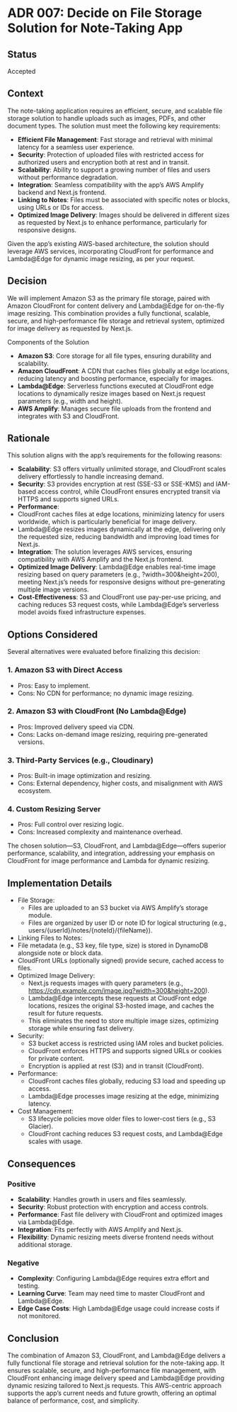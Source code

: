 # ADR 007: Decide on File Storage Solution for Note-Taking App

## Status

Accepted

## Context

The note-taking application requires an efficient, secure, and scalable file storage solution to handle uploads such as images, PDFs, and other document types. The solution must meet the following key requirements:

- **Efficient File Management**: Fast storage and retrieval with minimal latency for a seamless user experience.
- **Security**: Protection of uploaded files with restricted access for authorized users and encryption both at rest and in transit.
- **Scalability**: Ability to support a growing number of files and users without performance degradation.
- **Integration**: Seamless compatibility with the app’s AWS Amplify backend and Next.js frontend.
- **Linking to Notes**: Files must be associated with specific notes or blocks, using URLs or IDs for access.
- **Optimized Image Delivery**: Images should be delivered in different sizes as requested by Next.js to enhance performance, particularly for responsive designs.

Given the app’s existing AWS-based architecture, the solution should leverage AWS services, incorporating CloudFront for performance and Lambda@Edge for dynamic image resizing, as per your request.

## Decision

We will implement Amazon S3 as the primary file storage, paired with Amazon CloudFront for content delivery and Lambda@Edge for on-the-fly image resizing. This combination provides a fully functional, scalable, secure, and high-performance file storage and retrieval system, optimized for image delivery as requested by Next.js.

Components of the Solution

- **Amazon S3**: Core storage for all file types, ensuring durability and scalability.
- **Amazon CloudFront**: A CDN that caches files globally at edge locations, reducing latency and boosting performance, especially for images.
-	**Lambda@Edge**: Serverless functions executed at CloudFront edge locations to dynamically resize images based on Next.js request parameters (e.g., width and height).
-	**AWS Amplify**: Manages secure file uploads from the frontend and integrates with S3 and CloudFront.

## Rationale

This solution aligns with the app’s requirements for the following reasons:

-	**Scalability**: S3 offers virtually unlimited storage, and CloudFront scales delivery effortlessly to handle increasing demand.
-	**Security**: S3 provides encryption at rest (SSE-S3 or SSE-KMS) and IAM-based access control, while CloudFront ensures encrypted transit via HTTPS and supports signed URLs.
-	**Performance**:
   - CloudFront caches files at edge locations, minimizing latency for users worldwide, which is particularly beneficial for image delivery.
   - Lambda@Edge resizes images dynamically at the edge, delivering only the requested size, reducing bandwidth and improving load times for Next.js.
-	**Integration**: The solution leverages AWS services, ensuring compatibility with AWS Amplify and the Next.js frontend.
-	**Optimized Image Delivery**: Lambda@Edge enables real-time image resizing based on query parameters (e.g., ?width=300&height=200), meeting Next.js’s needs for responsive designs without pre-generating multiple image versions.
-	**Cost-Effectiveness**: S3 and CloudFront use pay-per-use pricing, and caching reduces S3 request costs, while Lambda@Edge’s serverless model avoids fixed infrastructure expenses.

## Options Considered

Several alternatives were evaluated before finalizing this decision:

### 1. Amazon S3 with Direct Access

- Pros: Easy to implement.
- Cons: No CDN for performance; no dynamic image resizing.

### 2. Amazon S3 with CloudFront (No Lambda@Edge)

- Pros: Improved delivery speed via CDN.
- Cons: Lacks on-demand image resizing, requiring pre-generated versions.

### 3. Third-Party Services (e.g., Cloudinary)

- Pros: Built-in image optimization and resizing.
- Cons: External dependency, higher costs, and misalignment with AWS ecosystem.

### 4. Custom Resizing Server

- Pros: Full control over resizing logic.
- Cons: Increased complexity and maintenance overhead.

The chosen solution—S3, CloudFront, and Lambda@Edge—offers superior performance, scalability, and integration, addressing your emphasis on CloudFront for image performance and Lambda for dynamic resizing.

## Implementation Details

- File Storage:
   - Files are uploaded to an S3 bucket via AWS Amplify’s storage module.
   - Files are organized by user ID or note ID for logical structuring (e.g., users/{userId}/notes/{noteId}/{fileName}).
-	Linking Files to Notes:
   - File metadata (e.g., S3 key, file type, size) is stored in DynamoDB alongside note or block data.
   - CloudFront URLs (optionally signed) provide secure, cached access to files.
- Optimized Image Delivery:
   - Next.js requests images with query parameters (e.g., https://cdn.example.com/image.jpg?width=300&height=200).
   - Lambda@Edge intercepts these requests at CloudFront edge locations, resizes the original S3-hosted image, and caches the result for future requests.
   - This eliminates the need to store multiple image sizes, optimizing storage while ensuring fast delivery.
- Security:
   - S3 bucket access is restricted using IAM roles and bucket policies.
   - CloudFront enforces HTTPS and supports signed URLs or cookies for private content.
   - Encryption is applied at rest (S3) and in transit (CloudFront).
- Performance:
   - CloudFront caches files globally, reducing S3 load and speeding up access.
   - Lambda@Edge processes image resizing at the edge, minimizing latency.
- Cost Management:
   - S3 lifecycle policies move older files to lower-cost tiers (e.g., S3 Glacier).
   - CloudFront caching reduces S3 request costs, and Lambda@Edge scales with usage.

## Consequences

### Positive

- **Scalability**: Handles growth in users and files seamlessly.
- **Security**: Robust protection with encryption and access controls.
- **Performance**: Fast file delivery with CloudFront and optimized images via Lambda@Edge.
- **Integration**: Fits perfectly with AWS Amplify and Next.js.
- **Flexibility**: Dynamic resizing meets diverse frontend needs without additional storage.

### Negative

- **Complexity**: Configuring Lambda@Edge requires extra effort and testing.
- **Learning Curve**: Team may need time to master CloudFront and Lambda@Edge.
- **Edge Case Costs**: High Lambda@Edge usage could increase costs if not monitored.

## Conclusion

The combination of Amazon S3, CloudFront, and Lambda@Edge delivers a fully functional file storage and retrieval solution for the note-taking app. It ensures scalable, secure, and high-performance file management, with CloudFront enhancing image delivery speed and Lambda@Edge providing dynamic resizing tailored to Next.js requests. This AWS-centric approach supports the app’s current needs and future growth, offering an optimal balance of performance, cost, and simplicity.
